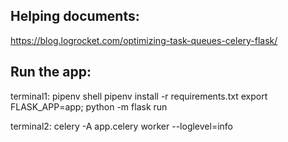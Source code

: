 Helping documents:
------------------
https://blog.logrocket.com/optimizing-task-queues-celery-flask/




Run the app:
-------------
terminal1:
pipenv shell
pipenv install -r requirements.txt
export FLASK_APP=app; python -m flask run

terminal2:
celery -A app.celery worker --loglevel=info